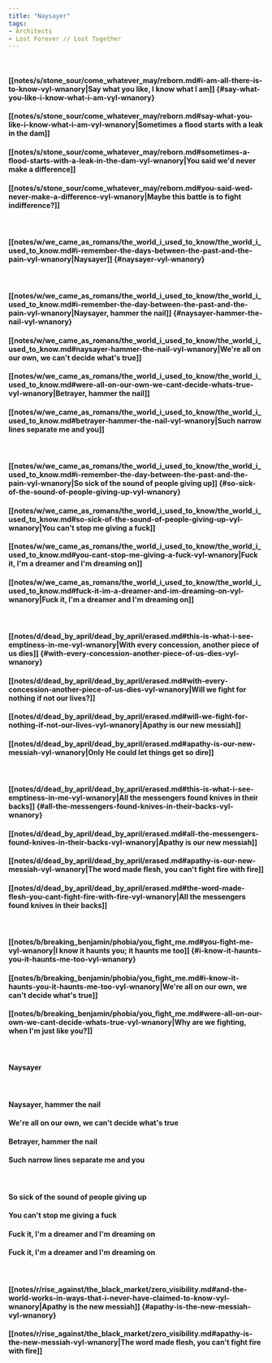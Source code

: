 ```yaml
---
title: "Naysayer"
tags:
- Architects
- Lost Forever ∕∕ Lost Together
---
```

&nbsp;
#### [[notes/s/stone_sour/come_whatever_may/reborn.md#i-am-all-there-is-to-know-vyl-wnanory|Say what you like, I know what I am]] {#say-what-you-like-i-know-what-i-am-vyl-wnanory}
#### [[notes/s/stone_sour/come_whatever_may/reborn.md#say-what-you-like-i-know-what-i-am-vyl-wnanory|Sometimes a flood starts with a leak in the dam]]
#### [[notes/s/stone_sour/come_whatever_may/reborn.md#sometimes-a-flood-starts-with-a-leak-in-the-dam-vyl-wnanory|You said we'd never make a difference]]
#### [[notes/s/stone_sour/come_whatever_may/reborn.md#you-said-wed-never-make-a-difference-vyl-wnanory|Maybe this battle is to fight indifference?]]
&nbsp;
#### [[notes/w/we_came_as_romans/the_world_i_used_to_know/the_world_i_used_to_know.md#i-remember-the-days-between-the-past-and-the-pain-vyl-wnanory|Naysayer]] {#naysayer-vyl-wnanory}
&nbsp;
#### [[notes/w/we_came_as_romans/the_world_i_used_to_know/the_world_i_used_to_know.md#i-remember-the-day-between-the-past-and-the-pain-vyl-wnanory|Naysayer, hammer the nail]] {#naysayer-hammer-the-nail-vyl-wnanory}
#### [[notes/w/we_came_as_romans/the_world_i_used_to_know/the_world_i_used_to_know.md#naysayer-hammer-the-nail-vyl-wnanory|We're all on our own, we can't decide what's true]]
#### [[notes/w/we_came_as_romans/the_world_i_used_to_know/the_world_i_used_to_know.md#were-all-on-our-own-we-cant-decide-whats-true-vyl-wnanory|Betrayer, hammer the nail]]
#### [[notes/w/we_came_as_romans/the_world_i_used_to_know/the_world_i_used_to_know.md#betrayer-hammer-the-nail-vyl-wnanory|Such narrow lines separate me and you]]
&nbsp;
#### [[notes/w/we_came_as_romans/the_world_i_used_to_know/the_world_i_used_to_know.md#i-remember-the-day-between-the-past-and-the-pain-vyl-wnanory|So sick of the sound of people giving up]] {#so-sick-of-the-sound-of-people-giving-up-vyl-wnanory}
#### [[notes/w/we_came_as_romans/the_world_i_used_to_know/the_world_i_used_to_know.md#so-sick-of-the-sound-of-people-giving-up-vyl-wnanory|You can't stop me giving a fuck]]
#### [[notes/w/we_came_as_romans/the_world_i_used_to_know/the_world_i_used_to_know.md#you-cant-stop-me-giving-a-fuck-vyl-wnanory|Fuck it, I'm a dreamer and I'm dreaming on]]
#### [[notes/w/we_came_as_romans/the_world_i_used_to_know/the_world_i_used_to_know.md#fuck-it-im-a-dreamer-and-im-dreaming-on-vyl-wnanory|Fuck it, I'm a dreamer and I'm dreaming on]]
&nbsp;
#### [[notes/d/dead_by_april/dead_by_april/erased.md#this-is-what-i-see-emptiness-in-me-vyl-wnanory|With every concession, another piece of us dies]] {#with-every-concession-another-piece-of-us-dies-vyl-wnanory}
#### [[notes/d/dead_by_april/dead_by_april/erased.md#with-every-concession-another-piece-of-us-dies-vyl-wnanory|Will we fight for nothing if not our lives?]]
#### [[notes/d/dead_by_april/dead_by_april/erased.md#will-we-fight-for-nothing-if-not-our-lives-vyl-wnanory|Apathy is our new messiah]]
#### [[notes/d/dead_by_april/dead_by_april/erased.md#apathy-is-our-new-messiah-vyl-wnanory|Only He could let things get so dire]]
&nbsp;
#### [[notes/d/dead_by_april/dead_by_april/erased.md#this-is-what-i-see-emptiness-in-me-vyl-wnanory|All the messengers found knives in their backs]] {#all-the-messengers-found-knives-in-their-backs-vyl-wnanory}
#### [[notes/d/dead_by_april/dead_by_april/erased.md#all-the-messengers-found-knives-in-their-backs-vyl-wnanory|Apathy is our new messiah]]
#### [[notes/d/dead_by_april/dead_by_april/erased.md#apathy-is-our-new-messiah-vyl-wnanory|The word made flesh, you can't fight fire with fire]]
#### [[notes/d/dead_by_april/dead_by_april/erased.md#the-word-made-flesh-you-cant-fight-fire-with-fire-vyl-wnanory|All the messengers found knives in their backs]]
&nbsp;
#### [[notes/b/breaking_benjamin/phobia/you_fight_me.md#you-fight-me-vyl-wnanory|I know it haunts you; it haunts me too]] {#i-know-it-haunts-you-it-haunts-me-too-vyl-wnanory}
#### [[notes/b/breaking_benjamin/phobia/you_fight_me.md#i-know-it-haunts-you-it-haunts-me-too-vyl-wnanory|We're all on our own, we can't decide what's true]]
#### [[notes/b/breaking_benjamin/phobia/you_fight_me.md#were-all-on-our-own-we-cant-decide-whats-true-vyl-wnanory|Why are we fighting, when I'm just like you?]]
&nbsp;
#### Naysayer
&nbsp;
#### Naysayer, hammer the nail
#### We're all on our own, we can't decide what's true
#### Betrayer, hammer the nail
#### Such narrow lines separate me and you
&nbsp;
#### So sick of the sound of people giving up
#### You can't stop me giving a fuck
#### Fuck it, I'm a dreamer and I'm dreaming on
#### Fuck it, I'm a dreamer and I'm dreaming on
&nbsp;
#### [[notes/r/rise_against/the_black_market/zero_visibility.md#and-the-world-works-in-ways-that-i-never-have-claimed-to-know-vyl-wnanory|Apathy is the new messiah]] {#apathy-is-the-new-messiah-vyl-wnanory}
#### [[notes/r/rise_against/the_black_market/zero_visibility.md#apathy-is-the-new-messiah-vyl-wnanory|The word made flesh, you can't fight fire with fire]]
